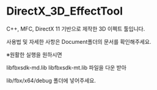 # DirectX_3D_EffectTool
 
 C++, MFC, DirectX 11 기반으로 제작한 3D 이펙트 툴입니다.
 
 사용법 및 자세한 사항은 Document폴더의 문서를 확인해주세요.
 
 
 
 
 
 
※원활한 실행을 원하시면

libfbxsdk-md.lib
libfbxsdk-mt.lib 파일을 다운 받아

lib/fbx/x64/debug 폴더에 넣어주세요.
